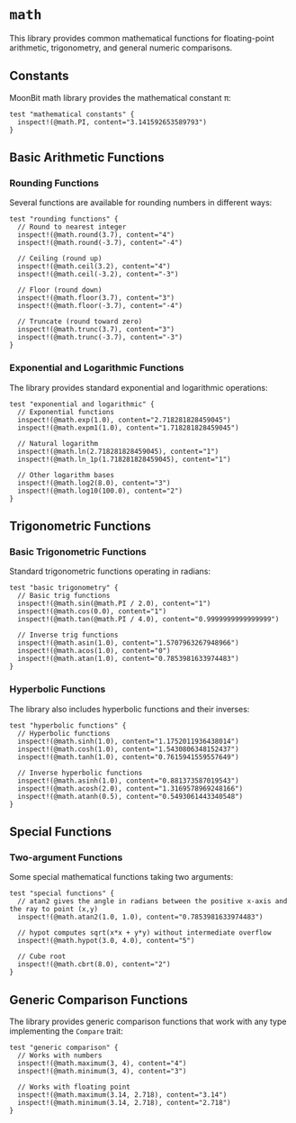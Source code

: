 # `math`

This library provides common mathematical functions for floating-point arithmetic, trigonometry, and general numeric comparisons.

## Constants

MoonBit math library provides the mathematical constant π:

```moonbit
test "mathematical constants" {
  inspect!(@math.PI, content="3.141592653589793")
}
```

## Basic Arithmetic Functions

### Rounding Functions

Several functions are available for rounding numbers in different ways:

```moonbit
test "rounding functions" {
  // Round to nearest integer
  inspect!(@math.round(3.7), content="4")
  inspect!(@math.round(-3.7), content="-4")

  // Ceiling (round up)
  inspect!(@math.ceil(3.2), content="4")
  inspect!(@math.ceil(-3.2), content="-3")

  // Floor (round down)
  inspect!(@math.floor(3.7), content="3")
  inspect!(@math.floor(-3.7), content="-4")

  // Truncate (round toward zero)
  inspect!(@math.trunc(3.7), content="3")
  inspect!(@math.trunc(-3.7), content="-3")
}
```

### Exponential and Logarithmic Functions

The library provides standard exponential and logarithmic operations:

```moonbit
test "exponential and logarithmic" {
  // Exponential functions
  inspect!(@math.exp(1.0), content="2.718281828459045")
  inspect!(@math.expm1(1.0), content="1.718281828459045")

  // Natural logarithm
  inspect!(@math.ln(2.718281828459045), content="1")
  inspect!(@math.ln_1p(1.718281828459045), content="1")

  // Other logarithm bases
  inspect!(@math.log2(8.0), content="3")
  inspect!(@math.log10(100.0), content="2")
}
```

## Trigonometric Functions

### Basic Trigonometric Functions

Standard trigonometric functions operating in radians:

```moonbit
test "basic trigonometry" {
  // Basic trig functions
  inspect!(@math.sin(@math.PI / 2.0), content="1")
  inspect!(@math.cos(0.0), content="1")
  inspect!(@math.tan(@math.PI / 4.0), content="0.9999999999999999")

  // Inverse trig functions
  inspect!(@math.asin(1.0), content="1.5707963267948966")
  inspect!(@math.acos(1.0), content="0")
  inspect!(@math.atan(1.0), content="0.7853981633974483")
}
```

### Hyperbolic Functions

The library also includes hyperbolic functions and their inverses:

```moonbit
test "hyperbolic functions" {
  // Hyperbolic functions
  inspect!(@math.sinh(1.0), content="1.1752011936438014")
  inspect!(@math.cosh(1.0), content="1.5430806348152437")
  inspect!(@math.tanh(1.0), content="0.7615941559557649")

  // Inverse hyperbolic functions
  inspect!(@math.asinh(1.0), content="0.881373587019543")
  inspect!(@math.acosh(2.0), content="1.3169578969248166")
  inspect!(@math.atanh(0.5), content="0.5493061443340548")
}
```

## Special Functions

### Two-argument Functions

Some special mathematical functions taking two arguments:

```moonbit
test "special functions" {
  // atan2 gives the angle in radians between the positive x-axis and the ray to point (x,y)
  inspect!(@math.atan2(1.0, 1.0), content="0.7853981633974483")

  // hypot computes sqrt(x*x + y*y) without intermediate overflow
  inspect!(@math.hypot(3.0, 4.0), content="5")

  // Cube root
  inspect!(@math.cbrt(8.0), content="2")
}
```

## Generic Comparison Functions

The library provides generic comparison functions that work with any type implementing the `Compare` trait:

```moonbit
test "generic comparison" {
  // Works with numbers
  inspect!(@math.maximum(3, 4), content="4")
  inspect!(@math.minimum(3, 4), content="3")

  // Works with floating point
  inspect!(@math.maximum(3.14, 2.718), content="3.14")
  inspect!(@math.minimum(3.14, 2.718), content="2.718")
}
```
